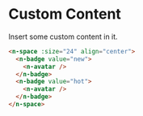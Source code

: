 # Custom Content
Insert some custom content in it.
```html
<n-space :size="24" align="center">
  <n-badge value="new">
    <n-avatar />
  </n-badge>
  <n-badge value="hot">
    <n-avatar />
  </n-badge>
</n-space>
```